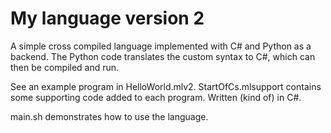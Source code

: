 # My language version 2

A simple cross compiled language implemented with C# and Python as a backend.
The Python code translates the custom syntax to C#, which can then be compiled and run.

See an example program in HelloWorld.mlv2. StartOfCs.mlsupport contains some supporting code added to each program. Written (kind of) in C#.

main.sh demonstrates how to use the language.